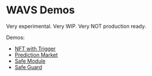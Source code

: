 # WAVS Demos

Very experimental. Very WIP. Very NOT production ready.

Demos:
- [NFT with Trigger](./NFT_DEMO.md)
- [Prediction Market](./PREDICTION_MARKET_DEMO.md)
- [Safe Module](./SAFE_MODULE_DEMO.md)
- [Safe Guard](./SAFE_GUARD_DEMO.md)

